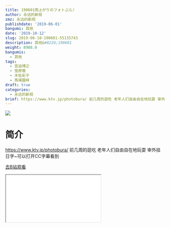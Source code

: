```yaml
---
title: 190601雨上がりのフォトぶら♪
author: 永远的新规
zmz: 永远的新规
publishdate: '2019-06-01'
bangumi: 其他
date: '2019-10-12'
slug: 2019-06-10-190601-55135743
description: 其他&#8226;190601
weight: 8988.0
bangumis:
  - 其他
tags:
  - 宮迫博之
  - 蛍原徹
  - 木佐彩子
  - 馬場園梓
draft: true
categories:
  - 永远的新规
brief: https://www.ktv.jp/photobura/ 前几周的逛吃 老年人们自由自在地玩耍 审外挂日字~可以打开CC字幕看到
---
```

![](https://raw.githubusercontent.com/tcgriffith/owaraisite/master/static/tmpimg/fa49cb9c4d3a8036f53ae16093469ba60c1286e9.jpg.480.jpg)
# 简介  
https://www.ktv.jp/photobura/
前几周的逛吃
老年人们自由自在地玩耍
审外挂日字~可以打开CC字幕看到  

[去B站观看](https://www.bilibili.com/video/av55135743/)
<div class ="resp-container"><iframe class="testiframe" src="//player.bilibili.com/player.html?aid=55135743"", scrolling="no", allowfullscreen="true" > </iframe></div> 
